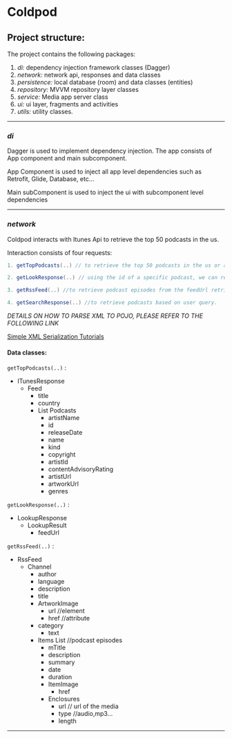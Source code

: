 # Coldpod

## Project structure:

The project contains the following packages:

1. _di:_ dependency injection framework classes (Dagger)
1. _network:_ network api, responses and data classes
1. _persistence:_ local database (room) and data classes (entities)
1. _repository:_ MVVM repository layer classes
1. _service:_ Media app server class
1. _ui:_ ui layer, fragments and activities
1. _utils:_ utility classes.

---

### _di_

Dagger is used to implement dependency injection. The app consists of App component and main subcomponent.

App Component is used to inject all app level dependencies such as Retrofit, Glide, Database, etc...

Main subComponent is used to inject the ui with subcomponent level dependencies

---

### _network_

Coldpod interacts with Itunes Api to retrieve the top 50 podcasts in the us.

Interaction consists of four requests:

```java
1. getTopPodcasts(..) // to retrieve the top 50 podcasts in the us or any other country

2. getLookResponse(..) // using the id of a specific podcast, we can retrieve the feedUrl, where all podcast episodes are located (this request requires different url, this can be accomplished by annotating the method with @url to override the BASE_URL passed initially to retrofit setup)

3. getRssFeed(..) //to retrieve podcast episodes from the feedUrl retrieved in request (#2) (XML type response)

4. getSearchResponse(..) //to retrieve podcasts based on user query.
```

_DETAILS ON HOW TO PARSE XML TO POJO, PLEASE REFER TO THE FOLLOWING LINK_

[Simple XML Serialization Tutorials](http://simple.sourceforge.net/download/stream/doc/tutorial/tutorial.php)

#### Data classes:

`getTopPodcasts(..)` :

- ITunesResponse
  - Feed
    - title
    - country
    - List Podcasts
      - artistName
      - id
      - releaseDate
      - name
      - kind
      - copyright
      - artistId
      - contentAdvisoryRating
      - artistUrl
      - artworkUrl
      - genres

`getLookResponse(..)` :

- LookupResponse
  - LookupResult
    - feedUrl

`getRssFeed(..)` :

- RssFeed
  - Channel
    - author
    - language
    - description
    - title
    - ArtworkImage
      - url //element
      - href //attribute
    - category
      - text
    - Items List //podcast episodes
      - mTitle
      - description
      - summary
      - date
      - duration
      - ItemImage
        - href
      - Enclosures
        - url // url of the media
        - type //audio,mp3...
        - length

---
